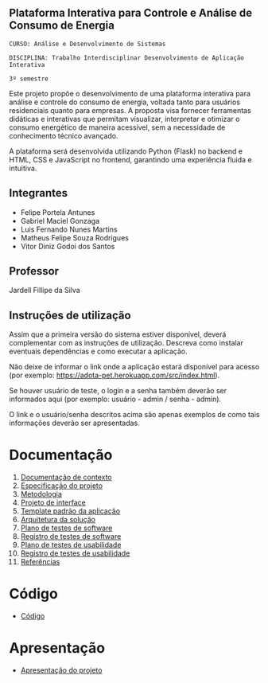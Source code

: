 ## Plataforma Interativa para Controle e Análise de Consumo de Energia

`CURSO: Análise e Desenvolvimento de Sistemas`

`DISCIPLINA: Trabalho Interdisciplinar Desenvolvimento de Aplicação Interativa`

`3º semestre`

  Este projeto propõe o desenvolvimento de uma plataforma interativa para análise e controle do consumo de energia, voltada tanto para usuários residenciais quanto para empresas. A proposta visa fornecer ferramentas didáticas e interativas que permitam visualizar, interpretar e otimizar o consumo energético de maneira acessível, sem a necessidade de conhecimento técnico avançado.

  A plataforma será desenvolvida utilizando Python (Flask) no backend e HTML, CSS e JavaScript no frontend, garantindo uma experiência fluida e intuitiva.

## Integrantes

- Felipe Portela Antunes
- Gabriel Maciel Gonzaga
- Luis Fernando Nunes Martins
- Matheus Felipe Souza Rodrigues  
- Vitor Diniz Godoi dos Santos

## Professor

Jardell Fillipe da Silva

## Instruções de utilização

Assim que a primeira versão do sistema estiver disponível, deverá complementar com as instruções de utilização. Descreva como instalar eventuais dependências e como executar a aplicação.

Não deixe de informar o link onde a aplicação estará disponível para acesso (por exemplo: https://adota-pet.herokuapp.com/src/index.html).

Se houver usuário de teste, o login e a senha também deverão ser informados aqui (por exemplo: usuário - admin / senha - admin).

O link e o usuário/senha descritos acima são apenas exemplos de como tais informações deverão ser apresentadas.

# Documentação

<ol>
<li><a href="docs/01-Contexto.md"> Documentação de contexto</a></li>
<li><a href="docs/02-Especificacao.md"> Especificação do projeto</a></li>
<li><a href="docs/03-Metodologia.md"> Metodologia</a></li>
<li><a href="docs/04-Projeto-interface.md"> Projeto de interface</a></li>
<li><a href="docs/05-Template-padrao.md"> Template padrão da aplicação</a></li>
<li><a href="docs/06-Arquitetura-solucao.md"> Arquitetura da solução</a></li>
<li><a href="docs/07-Plano-testes-software.md"> Plano de testes de software</a></li>
<li><a href="docs/08-Registro-testes-software.md"> Registro de testes de software</a></li>
<li><a href="docs/09-Plano-testes-usabilidade.md"> Plano de testes de usabilidade</a></li>
<li><a href="docs/10-Registro-testes-usabilidade.md"> Registro de testes de usabilidade</a></li>
<li><a href="docs/11-Referencias.md"> Referências</a></li>
</ol>

# Código

* <a href="src/README.md">Código</a>

# Apresentação

* <a href="presentation/README.md">Apresentação do projeto</a>
